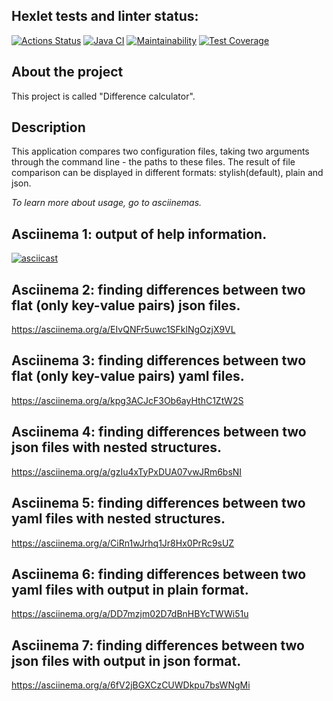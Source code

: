 ## Hexlet tests and linter status:
[![Actions Status](https://github.com/dariakoval/java-project-71/actions/workflows/hexlet-check.yml/badge.svg)](https://github.com/dariakoval/java-project-71/actions)                [![Java CI](https://github.com/dariakoval/java-project-71/actions/workflows/generate.yml/badge.svg)](https://github.com/dariakoval/java-project-71/actions/workflows/generate.yml)                [![Maintainability](https://api.codeclimate.com/v1/badges/24b9f20c4dde45de5998/maintainability)](https://codeclimate.com/github/dariakoval/java-project-71/maintainability)              [![Test Coverage](https://api.codeclimate.com/v1/badges/24b9f20c4dde45de5998/test_coverage)](https://codeclimate.com/github/dariakoval/java-project-71/test_coverage)

## About the project
This project is called "Difference calculator".

## Description
This application compares two configuration files, taking two arguments through the command line - the paths to these files. The result of file comparison can be displayed in different formats: stylish(default), plain and json.

*To learn more about usage, go to asciinemas.*

## Asciinema 1: output of help information.
[![asciicast](https://asciinema.org/a/1F1ReFztilrot8PTso5iyekcc.svg)](https://asciinema.org/a/1F1ReFztilrot8PTso5iyekcc)

## Asciinema 2: finding differences between two flat (only key-value pairs) json files.
https://asciinema.org/a/EIvQNFr5uwc1SFklNgOzjX9VL

## Asciinema 3: finding differences between two flat (only key-value pairs) yaml files.
https://asciinema.org/a/kpg3ACJcF3Ob6ayHthC1ZtW2S

## Asciinema 4: finding differences between two json files with nested structures.
https://asciinema.org/a/gzIu4xTyPxDUA07vwJRm6bsNI

## Asciinema 5: finding differences between two yaml files with nested structures.
https://asciinema.org/a/CiRn1wJrhq1Jr8Hx0PrRc9sUZ

## Asciinema 6: finding differences between two yaml files with output in plain format.
https://asciinema.org/a/DD7mzjm02D7dBnHBYcTWWi51u

## Asciinema 7: finding differences between two json files with output in json format.
https://asciinema.org/a/6fV2jBGXCzCUWDkpu7bsWNgMi
